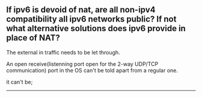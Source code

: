 If ipv6 is devoid of nat, are all non-ipv4 compatibility all ipv6 networks public? If not what alternative solutions does ipv6 provide in place of NAT?
---
The external in traffic needs to be let through.

An open receive(listenning port open for the 2-way UDP/TCP communication) port in the OS can't be told apart from a regular one.

it can't be;

---
